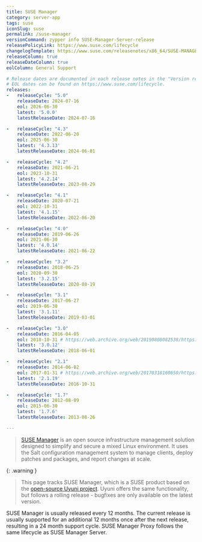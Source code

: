 ```yaml
---
title: SUSE Manager
category: server-app
tags: suse
iconSlug: suse
permalink: /suse-manager
versionCommand: zypper info SUSE-Manager-Server-release
releasePolicyLink: https://www.suse.com/lifecycle
changelogTemplate: https://www.suse.com/releasenotes/x86_64/SUSE-MANAGER/__RELEASE_CYCLE__/
releaseColumn: true
releaseDateColumn: true
eolColumn: General Support

# Release dates are documented in each release notes in the "Version revision history" paragraph.
# EOL dates can be found on https://www.suse.com/lifecycle.
releases:
-   releaseCycle: "5.0"
    releaseDate: 2024-07-16
    eol: 2026-06-30
    latest: '5.0.0'
    latestReleaseDate: 2024-07-16

-   releaseCycle: "4.3"
    releaseDate: 2022-06-20
    eol: 2025-06-30
    latest: '4.3.13'
    latestReleaseDate: 2024-06-01

-   releaseCycle: "4.2"
    releaseDate: 2021-06-21
    eol: 2023-10-31
    latest: '4.2.14'
    latestReleaseDate: 2023-08-29

-   releaseCycle: "4.1"
    releaseDate: 2020-07-21
    eol: 2022-10-31
    latest: '4.1.15'
    latestReleaseDate: 2022-06-20

-   releaseCycle: "4.0"
    releaseDate: 2019-06-26
    eol: 2021-06-30
    latest: '4.0.14'
    latestReleaseDate: 2021-06-22

-   releaseCycle: "3.2"
    releaseDate: 2018-06-25
    eol: 2020-09-30
    latest: '3.2.15'
    latestReleaseDate: 2020-08-19

-   releaseCycle: "3.1"
    releaseDate: 2017-06-27
    eol: 2019-06-30
    latest: '3.1.11'
    latestReleaseDate: 2019-03-01

-   releaseCycle: "3.0"
    releaseDate: 2016-04-05
    eol: 2018-10-31 # https://web.archive.org/web/20190808082538/https://www.suse.com/lifecycle/
    latest: '3.0.12'
    latestReleaseDate: 2018-06-01

-   releaseCycle: "2.1"
    releaseDate: 2014-06-02
    eol: 2017-01-31 # https://web.archive.org/web/20170318160650/https://www.suse.com/lifecycle/
    latest: '2.1.19'
    latestReleaseDate: 2016-10-31

-   releaseCycle: "1.7"
    releaseDate: 2012-08-09
    eol: 2015-06-30
    latest: '1.7.6'
    latestReleaseDate: 2013-08-26

---
```


> [SUSE Manager](https://www.suse.com/products/suse-manager/) is an open source infrastructure management solution designed to simplify and secure a mixed Linux environment. It uses the Salt configuration management system to manage clients, deploy patches and packages, and report changes at scale.


{: .warning }
> This page tracks SUSE Manager, which is a SUSE product based on the [open-source Uyuni project](https://uyuni-project.org). Uyuni offers the same functionality, but follows a rolling release - bugfixes are only available on the latest version.

SUSE Manager is usually released every 12 months. The current release is usually supported for an additional 12 months once after the next release, resulting in a 24 month support cycle. SUSE Manager Proxy follows the same lifecycle as SUSE Manager Server.
